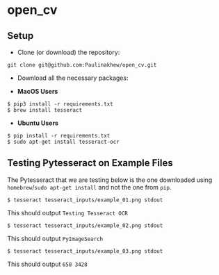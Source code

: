 # open_cv

## Setup

- Clone (or download) the repository:
```ShellSession
git clone git@github.com:Paulinakhew/open_cv.git
```

- Download all the necessary packages:

* **MacOS Users**
```ShellSession
$ pip3 install -r requirements.txt
$ brew install tesseract
```

* **Ubuntu Users**
```ShellSession
$ pip install -r requirements.txt
$ sudo apt-get install tesseract-ocr
```

## Testing Pytesseract on Example Files
The Pytesseract that we are testing below is the one downloaded using `homebrew`/`sudo apt-get install` and not the one from `pip`.

```ShellSession
$ tesseract tesseract_inputs/example_01.png stdout
```
This should output `Testing Tesseract OCR`

```ShellSession
$ tesseract tesseract_inputs/example_02.png stdout
```
This should output `PyImageSearch`

```ShellSession
$ tesseract tesseract_inputs/example_03.png stdout
```
This should output `650 3428`

